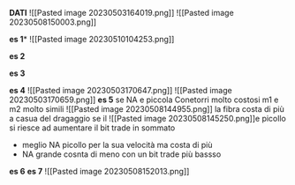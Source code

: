 **DATI**
![[Pasted image 20230503164019.png]]
![[Pasted image 20230508150003.png]]

**es 1***
![[Pasted image 20230510104253.png]]

**es 2**

**es 3**

**es 4**
![[Pasted image 20230503170647.png]]
![[Pasted image 20230503170659.png]]
**es 5**
se NA e piccola Conetorri molto costosi 
m1 e m2 molto simili 
![[Pasted image 20230508144955.png]]
la fibra costa di più a casua del dragaggio 
se il ![[Pasted image 20230508145250.png]]e picollo si riesce ad aumentare il bit trade
in sommato 
- meglio NA picollo per la sua velocità ma costa di più
- NA grande cosnta di meno con un  bit trade più bassso


**es 6**
**es 7**
![[Pasted image 20230508152013.png]]
